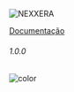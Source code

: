 <head>
  <link rel="stylesheet" href="coverpage.css">
</head>

![NEXXERA](/imgs/nexxera_capital.png "Nexxera")

[Documentação](README.md ':class=btn')



<h6>1.0.0</h6>

<p><img data-origin="linear-gradient(to left bottom, #104E8B 0%, #104E8B 100%)" alt="color"></p> 

